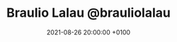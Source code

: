 ---
layout: post_layout
title:  "Braulio Lalau @brauliolalau"
date:   2021-08-26 20:00:00 +0100
categories: podcast
youtube: https://www.youtube.com/watch?v=pbXlBe1n8Qg&t=1s
twitch: 
instagram: brauliolalau
picture: "006"
---